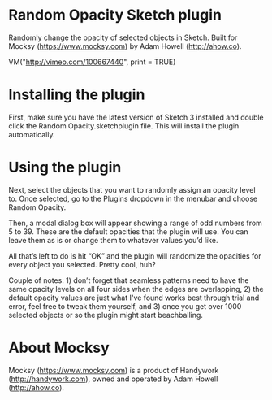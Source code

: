 Random Opacity Sketch plugin
============================

Randomly change the opacity of selected objects in Sketch. Built for Mocksy (https://www.mocksy.com) by Adam Howell (http://ahow.co).


VM("http://vimeo.com/100667440", print = TRUE)


Installing the plugin
============================

First, make sure you have the latest version of Sketch 3 installed and double click the Random Opacity.sketchplugin file. This will install the plugin automatically.


Using the plugin
============================

Next, select the objects that you want to randomly assign an opacity level to. Once selected, go to the Plugins dropdown in the menubar and choose Random Opacity.

Then, a modal dialog box will appear showing a range of odd numbers from 5 to 39. These are the default opacities that the plugin will use. You can leave them as is or change them to whatever values you’d like.

All that’s left to do is hit “OK” and the plugin will randomize the opacities for every object you selected. Pretty cool, huh?

Couple of notes: 1) don’t forget that seamless patterns need to have the same opacity levels on all four sides when the edges are overlapping, 2) the default opacity values are just what I've found works best through trial and error, feel free to tweak them yourself, and 3) once you get over 1000 selected objects or so the plugin might start beachballing.



About Mocksy
============================

Mocksy (https://www.mocksy.com) is a product of Handywork (http://handywork.com), owned and operated by Adam Howell (http://ahow.co).